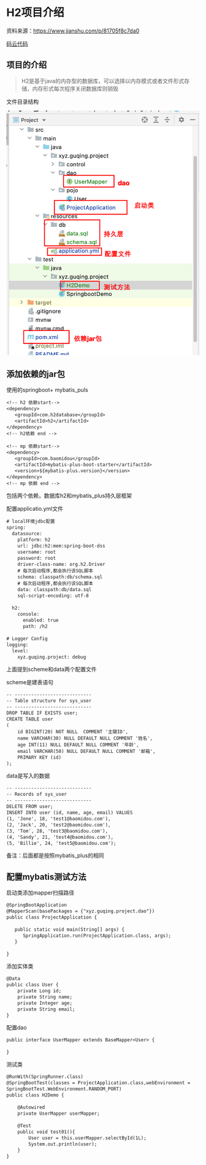 # H2项目介绍

资料来源：https://www.jianshu.com/p/81705f8c7da0 

[码云代码](https://gitee.com/L10052108/springboot_project.git)

##  项目的介绍

> H2是基于java的内存型的数据库，可以选择以内存模式或者文件形式存储，内存形式每次程序关闭数据库则销毁

文件目录结构

![Snipaste_2022-03-01_14-28-52](pic/Snipaste_2022-03-01_14-28-52.png)

## 添加依赖的jar包

使用的springboot+ mybatis_puls

```
<!-- h2 依赖start-->
<dependency>
   <groupId>com.h2database</groupId>
   <artifactId>h2</artifactId>
</dependency>
<!-- h2依赖 end -->

<!-- mp 依赖start-->
<dependency>
   <groupId>com.baomidou</groupId>
   <artifactId>mybatis-plus-boot-starter</artifactId>
   <version>${mybatis-plus.version}</version>
</dependency>
<!-- mp 依赖 end -->
```

包括两个依赖，数据库h2和mybatis_plus持久层框架



配置applicatio.yml文件

```
# local环境jdbc配置
spring:
  datasource:
    platform: h2
    url: jdbc:h2:mem:spring-boot-dss
    username: root
    password: root
    driver-class-name: org.h2.Driver
    # 每次启动程序,都会执行该SQL脚本
    schema: classpath:db/schema.sql
    # 每次启动程序,都会执行该SQL脚本
    data: classpath:db/data.sql
    sql-script-encoding: utf-8

  h2:
    console:
      enabled: true
      path: /h2

# Logger Config
logging:
  level:
    xyz.guqing.project: debug
```

上面提到scheme和data两个配置文件

scheme是建表语句

```
-- ----------------------------
-- Table structure for sys_user
-- ----------------------------
DROP TABLE IF EXISTS user;
CREATE TABLE user
(
    id BIGINT(20) NOT NULL  COMMENT '主键ID',
    name VARCHAR(30) NULL DEFAULT NULL COMMENT '姓名',
    age INT(11) NULL DEFAULT NULL COMMENT '年龄',
    email VARCHAR(50) NULL DEFAULT NULL COMMENT '邮箱',
    PRIMARY KEY (id)
);
```

data是写入的数据

```
-- ----------------------------
-- Records of sys_user
-- ----------------------------
DELETE FROM user;
INSERT INTO user (id, name, age, email) VALUES
(1, 'Jone', 18, 'test1@baomidou.com'),
(2, 'Jack', 20, 'test2@baomidou.com'),
(3, 'Tom', 28, 'test3@baomidou.com'),
(4, 'Sandy', 21, 'test4@baomidou.com'),
(5, 'Billie', 24, 'test5@baomidou.com');
```

备注：后面都是按照mybatis_plus的相同

## 配置mybatis测试方法

启动类添加mapper扫描路径

```
@SpringBootApplication
@MapperScan(basePackages = {"xyz.guqing.project.dao"})
public class ProjectApplication {

   public static void main(String[] args) {
      SpringApplication.run(ProjectApplication.class, args);
   }

}
```

添加实体类

```
@Data
public class User {
    private Long id;
    private String name;
    private Integer age;
    private String email;
}
```

配置dao

```
public interface UserMapper extends BaseMapper<User> {

}
```

测试类

```
@RunWith(SpringRunner.class)
@SpringBootTest(classes = ProjectApplication.class,webEnvironment = SpringBootTest.WebEnvironment.RANDOM_PORT)
public class H2Demo {

    @Autowired
    private UserMapper userMapper;

    @Test
    public void test01(){
        User user = this.userMapper.selectById(1L);
        System.out.println(user);
    }
}
```





